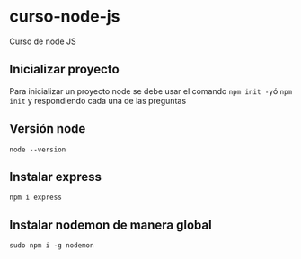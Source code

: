 # curso-node-js
Curso de node JS

## Inicializar proyecto

Para inicializar un proyecto node se debe usar el comando `npm init -y`ó `npm init` y respondiendo cada una de las preguntas

## Versión node
`node --version`

## Instalar express
```
npm i express
```

## Instalar nodemon de manera global
```
sudo npm i -g nodemon
```

